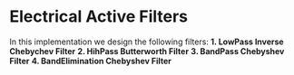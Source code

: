 # Electrical Active Filters

In this implementation we design the following filters:
**1. LowPass Inverse Chebychev Filter**
**2. HihPass Butterworth Filter**
**3. BandPass Chebyshev Filter**
**4. BandElimination Chebyshev Filter**


